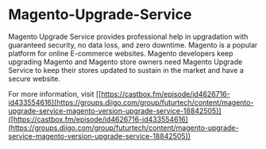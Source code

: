 # __Magento-Upgrade-Service__
Magento Upgrade Service provides professional help in upgradation with guaranteed security, no data loss, and zero downtime.  Magento is a popular platform for online E-commerce websites. Magento developers keep upgrading Magento and Magento store owners need Magento Upgrade Service to keep their stores updated to sustain in the market and have a secure website.

For more information, visit [[https://castbox.fm/episode/id4626716-id433554616](https://groups.diigo.com/group/futurtech/content/magento-upgrade-service-magento-version-upgrade-service-18842505)]([https://castbox.fm/episode/id4626716-id433554616](https://groups.diigo.com/group/futurtech/content/magento-upgrade-service-magento-version-upgrade-service-18842505))
